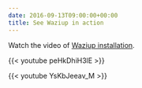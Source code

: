 ```yaml
---
date: 2016-09-13T09:00:00+00:00
title: See Waziup in action
---
```


Watch the video of [Waziup installation](/documentation/installation/).

{{< youtube peHkDhiH3lE >}}


{{< youtube YsKbJeeav_M >}}
